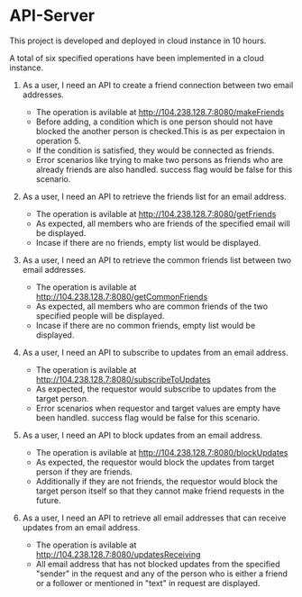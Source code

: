 # API-Server
This project is developed and deployed in cloud instance in 10 hours.

A total of six specified operations have been implemented in a cloud instance.

1. As a user, I need an API to create a friend connection between two email addresses.
   * The operation is avilable at http://104.238.128.7:8080/makeFriends
   * Before adding, a condition which is one person should not have blocked the another person is checked.This is as 
     per expectaion in operation 5.
   * If the condition is satisfied, they would be connected as friends.
   * Error scenarios like trying to make two persons as friends who are already friends are also handled.
     success flag would be false for this scenario.
   
2. As a user, I need an API to retrieve the friends list for an email address.
   * The operation is avilable at http://104.238.128.7:8080/getFriends
   * As expected, all members who are friends of the specified email will be displayed.
   * Incase if there are no friends, empty list would be displayed. 
   
3. As a user, I need an API to retrieve the common friends list between two email addresses.
   * The operation is avilable at http://104.238.128.7:8080/getCommonFriends
   * As expected, all members who are common friends of the two specified people will be displayed.
   * Incase if there are no common friends, empty list would be displayed.

4. As a user, I need an API to subscribe to updates from an email address.
   * The operation is avilable at http://104.238.128.7:8080/subscribeToUpdates
   * As expected, the requestor would subscribe to updates from the target person.
   * Error scenarios when requestor and target values are empty have been handled. 
     success flag would be false for this scenario.
   
5. As a user, I need an API to block updates from an email address.
   * The operation is avilable at http://104.238.128.7:8080/blockUpdates
   * As expected, the requestor would block the updates from target person if they are friends.
   * Additionally if they are not friends, the requestor would block the target person itself so that they cannot make 
     friend requests in the future.
   
6. As a user, I need an API to retrieve all email addresses that can receive updates from an email address.
   * The operation is avilable at http://104.238.128.7:8080/updatesReceiving
   * All email address that has not blocked updates from the specified "sender" in the request and any of the 
     person who is either a friend or a follower or mentioned in "text" in request are displayed.
   

